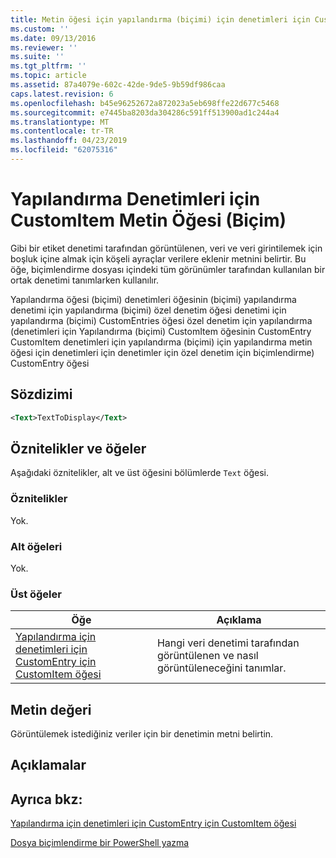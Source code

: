 ```yaml
---
title: Metin öğesi için yapılandırma (biçimi) için denetimleri için CustomItem | Microsoft Docs
ms.custom: ''
ms.date: 09/13/2016
ms.reviewer: ''
ms.suite: ''
ms.tgt_pltfrm: ''
ms.topic: article
ms.assetid: 87a4079e-602c-42de-9de5-9b59df986caa
caps.latest.revision: 6
ms.openlocfilehash: b45e96252672a872023a5eb698ffe22d677c5468
ms.sourcegitcommit: e7445ba8203da304286c591ff513900ad1c244a4
ms.translationtype: MT
ms.contentlocale: tr-TR
ms.lasthandoff: 04/23/2019
ms.locfileid: "62075316"
---
```

# <a name="text-element-for-customitem-for-controls-for-configuration-format"></a>Yapılandırma Denetimleri için CustomItem Metin Öğesi (Biçim)

Gibi bir etiket denetimi tarafından görüntülenen, veri ve veri girintilemek için boşluk içine almak için köşeli ayraçlar verilere eklenir metnini belirtir. Bu öğe, biçimlendirme dosyası içindeki tüm görünümler tarafından kullanılan bir ortak denetimi tanımlarken kullanılır.

Yapılandırma öğesi (biçimi) denetimleri öğesinin (biçimi) yapılandırma denetimi için yapılandırma (biçimi) özel denetim öğesi denetimi için yapılandırma (biçimi) CustomEntries öğesi özel denetim için yapılandırma (denetimleri için Yapılandırma (biçimi) CustomItem öğesinin CustomEntry CustomItem denetimleri için yapılandırma (biçimi) için yapılandırma metin öğesi için denetimleri için denetimler için özel denetim için biçimlendirme) CustomEntry öğesi

## <a name="syntax"></a>Sözdizimi

```xml
<Text>TextToDisplay</Text>
```

## <a name="attributes-and-elements"></a>Öznitelikler ve öğeler

Aşağıdaki öznitelikler, alt ve üst öğesini bölümlerde `Text` öğesi.

### <a name="attributes"></a>Öznitelikler

Yok.

### <a name="child-elements"></a>Alt öğeleri

Yok.

### <a name="parent-elements"></a>Üst öğeler

|Öğe|Açıklama|
|-------------|-----------------|
|[Yapılandırma için denetimleri için CustomEntry için CustomItem öğesi](./customitem-element-for-customentry-for-controls-for-configuration-format.md)|Hangi veri denetimi tarafından görüntülenen ve nasıl görüntüleneceğini tanımlar.|

## <a name="text-value"></a>Metin değeri

Görüntülemek istediğiniz veriler için bir denetimin metni belirtin.

## <a name="remarks"></a>Açıklamalar

## <a name="see-also"></a>Ayrıca bkz:

[Yapılandırma için denetimleri için CustomEntry için CustomItem öğesi](./customitem-element-for-customentry-for-controls-for-configuration-format.md)

[Dosya biçimlendirme bir PowerShell yazma](./writing-a-powershell-formatting-file.md)
